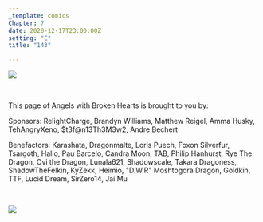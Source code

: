 ```yaml
---
_template: comics
Chapter: 7
date: 2020-12-17T23:00:00Z
setting: "E"
title: "143"

---
```

![](/uploads/b-37.png)

<br>

<p align="left">This page of Angels with Broken Hearts is brought to you by:</p>

<p align="left">Sponsors: RelightCharge, Brandyn Williams, Matthew Reigel, Amma Husky, TehAngryXeno, $t3f@n13Th3M3w2, Andre Bechert </p>

<p align="left">Benefactors: Karashata, Dragonmalte, Loris Puech, Foxon Silverfur, Tsargoth, Halio, Pau Barcelo, Candra Moon, TAB, Philip Hanhurst, Rye The Dragon, Ovi the Dragon, Lunala621, Shadowscale, Takara Dragoness, ShadowTheFelkin, KyZekk, Heimio, "D.W.R" Moshtogora Dragon, Goldkin, TTF, Lucid Dream, SirZero14, Jai Mu </p> <br>

[![](http://angelswithscalywings.com/uploads/patreon-banner-1.jpg)](patreon.com/mbsaunders)
